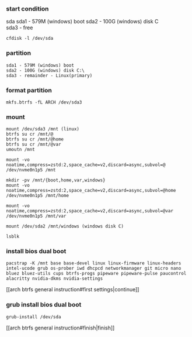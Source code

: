 


### start condition

sda
	sda1 - 579M (windows) boot
	sda2 - 100G (windows) disk C\
	sda3 - free


```
cfdisk -l /dev/sda
```

### partition

```
sda1 - 579M (windows) boot
sda2 - 100G (windows) disk C:\
sda3 - remainder - Linux(primary)
```

### format partition

```
mkfs.btrfs -fL ARCH /dev/sda3
```


### mount

```
mount /dev/sda3 /mnt (linux)
btrfs su cr /mnt/@
btrfs su cr /mnt/@home
btrfs su cr /mnt/@var
umoutn /mnt

mount -vo noatime,compress=zstd:2,space_cache=v2,discard=async,subvol=@ /dev/nvme0n1p5 /mnt

mkdir -pv /mnt/{boot,home,var,windows}
mount -vo noatime,compress=zstd:2,space_cache=v2,discard=async,subvol=@home /dev/nvme0n1p5 /mnt/home

mount -vo noatime,compress=zstd:2,space_cache=v2,discard=async,subvol=@var /dev/nvme0n1p5 /mnt/var

mount /dev/sda2 /mnt/windows (windows disk C)

lsblk
```


### install bios dual boot

~~~ 
pacstrap -K /mnt base base-devel linux linux-firmware linux-headers  intel-ucode grub os-prober iwd dhcpcd networkmanager git micro nano bluez bluez-utils cups btrfs-progs pipeware pipeware-pulse paucontrol alacritty nvidia-dkms nvidia-settings
~~~

[[arch btrfs general instruction#first settings|continue]]

### grub install bios dual boot


```
grub-install /dev/sda
```

[[arch btrfs general instruction#finish|finish]]